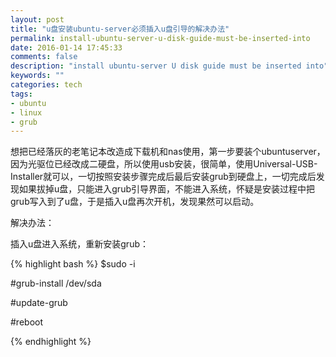```yaml
---
layout: post
title: "u盘安装ubuntu-server必须插入u盘引导的解决办法"
permalink: install-ubuntu-server-u-disk-guide-must-be-inserted-into
date: 2016-01-14 17:45:33
comments: false
description: "install ubuntu-server U disk guide must be inserted into"
keywords: ""
categories: tech
tags:
- ubuntu
- linux
- grub
---
```


想把已经落灰的老笔记本改造成下载机和nas使用，第一步要装个ubuntuserver，因为光驱位已经改成二硬盘，所以使用usb安装，很简单，使用Universal-USB-Installer就可以，一切按照安装步骤完成后最后安装grub到硬盘上，一切完成后发现如果拔掉u盘，只能进入grub引导界面，不能进入系统，怀疑是安装过程中把grub写入到了u盘，于是插入u盘再次开机，发现果然可以启动。
<!--more-->

解决办法：

插入u盘进入系统，重新安装grub：

{% highlight bash %}
$sudo -i

#grub-install /dev/sda

#update-grub

#reboot

{% endhighlight %}
